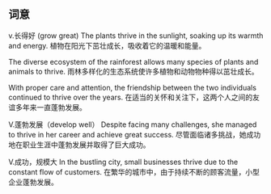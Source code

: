 ## 词意
v.长得好 (grow great)
The plants thrive in the sunlight, soaking up its warmth and energy.
植物在阳光下茁壮成长，吸收着它的温暖和能量。

The diverse ecosystem of the rainforest allows many species of plants and animals to thrive.
雨林多样化的生态系统使许多植物和动物物种得以茁壮成长。

With proper care and attention, the friendship between the two individuals continued to thrive over the years.
在适当的关怀和关注下，这两个人之间的友谊多年来一直蓬勃发展。

V.蓬勃发展（develop well）
Despite facing many challenges, she managed to thrive in her career and achieve great success.
尽管面临诸多挑战，她成功地在职业生涯中蓬勃发展并取得了巨大成功。

V.成功，规模大
In the bustling city, small businesses thrive due to the constant flow of customers.
在繁华的城市中，由于持续不断的顾客流量，小型企业蓬勃发展。

